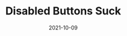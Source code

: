 ---
title: 'Disabled Buttons Suck'
link: https://axesslab.com/disabled-buttons-suck/
description: Showing buttons as disabled until a form is complete might seem like a good idea. It is not. They usually create a lousy user experience and exclude many people with disabilities. Here’s why disabled buttons suck and what to do instead.
content-type: reading
tags: [accessibility]
date: 2021-10-09
---